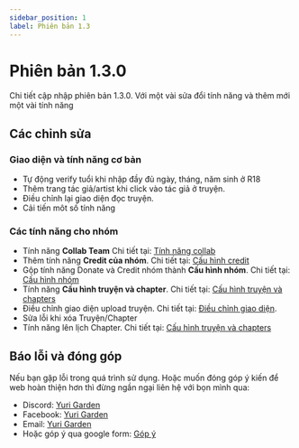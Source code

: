 ```yaml
---
sidebar_position: 1
label: Phiên bản 1.3
---
```


# Phiên bản 1.3.0

Chi tiết cập nhập phiên bản 1.3.0. Với một vài sửa đổi tính năng và thêm mới một vài tính năng

## Các chỉnh sửa

### Giao diện và tính năng cơ bản

- Tự động verify tuổi khi nhập đầy đủ ngày, tháng, năm sinh ở R18
- Thêm trang tác giả/artist khi click vào tác giả ở truyện.
- Điều chỉnh lại giao diện đọc truyện.
- Cải tiến môt số tính năng

### Các tính năng cho nhóm

- Tính năng **Collab Team** Chi tiết tại: [Tính năng collab](/docs/Team/team_collab)
- Thêm tính năng **Credit của nhóm**. Chi tiết tại: [Cấu hình credit](/docs/Team/team_config#cấu-hình-credit)
- Gộp tính năng Donate và Credit nhóm thành **Cấu hình nhóm**. Chi tiết tại: [Cấu hình nhóm](/docs/Team/team_config)
- Tính năng **Cấu hình truyện và chapter**. Chi tiết tại: [Cấu hình truyện và chapters](/docs/Team/comic_config)
- Điều chỉnh giao diện upload truyện. Chi tiết tại: [Điều chỉnh giao diện](/docs/Team/upload_comic#thông-tin-truyện).
- Sửa lỗi khi xóa Truyện/Chapter
- Tính năng lên lịch Chapter. Chi tiết tại: [Cấu hình truyện và chapters](/docs/Team/comic_config#cấu-hình-chapter)

## Báo lỗi và đóng góp

Nếu bạn gặp lỗi trong quá trình sử dụng. Hoặc muốn đóng góp ý kiến để web hoàn thiện hơn thì đừng ngần ngại liên hệ với bọn mình qua:

- Discord: [Yuri Garden](https://discord.yurigarden.com)
- Facebook: [Yuri Garden](https://www.facebook.com/YuriGarden.Page/)
- Email: [Yuri Garden](mailto:yurigarden.contact@gmail.com)
- Hoặc góp ý qua google form: [Góp ý](https://forms.gle/1CAFcN4uEzdPwXEz8)
